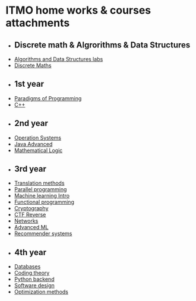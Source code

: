 # ITMO home works & courses attachments


* ## Discrete math & Algrorithms & Data Structures
+ [Algorithms and Data Structures labs](algorithms-and-data-structures)
+ [Discrete Maths](discrete-maths)


* ## 1st year
+ [Paradigms of Programming](paradigms-of-programming)
+ [C++](cpp-course)


* ## 2nd year
+ [Operation Systems](bash-course)
+ [Java Advanced](java-advanced)
+ [Mathematical Logic](mathematical-logic)


* ## 3rd year
+ [Translation methods](translation-methods)
+ [Parallel programming](parallel-programming)
+ [Machine learning Intro](ml)
+ [Functional programming](functional-programming)
+ [Cryptography](cryptography)
+ [CTF Reverse](reverse)
+ [Networks](networks)
+ [Advanced ML](advanced-ml)
+ [Recommender systems](recommender-systems)

* ## 4th year
+ [Databases](databases)
+ [Coding theory](coding-theory)
+ [Python backend](python-backend)
+ [Software design](software-design)
+ [Optimization methods](optimization-methods)
